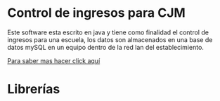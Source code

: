 # Control de ingresos para CJM
Este software esta escrito en java y tiene como finalidad el control de ingresos para una escuela, los datos son almacenados en una base de datos mySQL en un equipo dentro de la red lan del establecimiento.

[Para saber mas hacer click aquí](https://twitter.com/d4g3r0)

# Librerías

